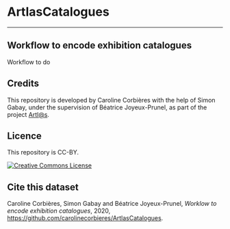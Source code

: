 # ArtlasCatalogues

---

## Workflow to encode exhibition catalogues

Workflow to do

## Credits

This repository is developed by Caroline Corbières with the help of Simon Gabay, under the supervision of Béatrice Joyeux-Prunel, as part of the project [Artl@s](https://artlas.huma-num.fr/fr/).

## Licence

This repository is CC-BY.

<a rel="license" href="https://creativecommons.org/licenses/by/2.0"><img alt="Creative Commons License" style="border-width:0" src="https://i.creativecommons.org/l/by/2.0/88x31.png" /></a><br/>

## Cite this dataset

Caroline Corbières, Simon Gabay and Béatrice Joyeux-Prunel, _Worklow to encode exhibition catalogues_, 2020, https://github.com/carolinecorbieres/ArtlasCatalogues.

